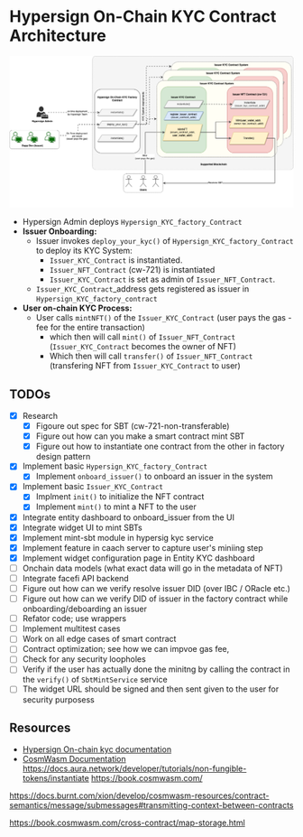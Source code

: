 # Hypersign On-Chain KYC Contract Architecture

![img](./docs/hypersign-kyc-cosm-wasm-contracts.png)

- Hypersign Admin deploys `Hypersign_KYC_factory_Contract`
- **Issuer Onboarding:**
    - Issuer invokes `deploy_your_kyc()` of `Hypersign_KYC_factory_Contract` to deploy its KYC System:
        - `Issuer_KYC_Contract` is instantiated.
        - `Issuer_NFT_Contract` (cw-721) is instantiated 
        - `Issuer_KYC_Contract` is set as admin of `Issuer_NFT_Contract`.
    - `Issuer_KYC_Contract`_address  gets registered as issuer in `Hypersign_KYC_factory_contract`
- **User on-chain KYC Process:**
    - User calls `mintNFT()` of the `Issuer_KYC_Contract` (user pays the gas - fee for the entire transaction)
        - which then will call `mint()` of `Issuer_NFT_Contract` (`Issuer_KYC_Contract` becomes the owner of NFT)
        - Which then will call `transfer()` of `Issuer_NFT_Contract` (transfering NFT from `Issuer_KYC_Contract` to user)


## TODOs

- [x] Research
    - [x] Figoure out spec for SBT (cw-721-non-transferable)
    - [x] Figure out how can you make a smart contract mint SBT
    - [x] Figure out how to instantiate one contract from the other in factory design pattern
- [x] Implement  basic `Hypersign_KYC_factory_Contract`
    - [x] Implement `onboard_issuer()` to onboard an issuer in the system 
- [x] Implement basic `Issuer_KYC_Contract`
    - [x] Implment `init()` to initialize the NFT contract
    - [x] Implement `mint()` to mint a NFT to the user
- [x] Integrate entity dashboard to onboard_issuer from the UI
- [x] Integrate widget UI to mint SBTs
- [x] Implement mint-sbt module in hypersig kyc service 
- [x] Implement feature in caach server to capture user's miniing step
- [x] Implement widget configuration page in Entity KYC dashboard
- [ ] Onchain data models (what exact data will go in the metadata of NFT)
- [ ] Integrate facefi API backend
- [ ] Figure out how can we verify resolve issuer DID (over IBC / ORacle etc.)
- [ ] Figure out how can we verify DID of issuer in the factory contract while onboarding/deboarding an issuer
- [ ] Refator code; use wrappers
- [ ] Implement multitest cases 
- [ ] Work on all edge cases of smart contract
- [ ] Contract optimization; see how we can impvoe gas fee, 
- [ ] Check for any security loopholes
- [ ] Verify if the user has actually done the minitng by calling the contract in the `verify()` of `SbtMintService` service
- [ ] The widget URL should be signed and then sent given to the user for security purposess

## Resources

- [Hypersign On-chain kyc documentation](https://docs.google.com/document/d/1Gso6w9mbkRlv6bvyQDnrhqZhmoD9WOhleY3p2LVIJOQ/edit#heading=h.1krz9xs6n001)
- [CosmWasm Documentation](https://docs.cosmwasm.com/docs/smart-contracts/state/cw-plus)
https://docs.aura.network/developer/tutorials/non-fungible-tokens/instantiate
https://book.cosmwasm.com/

https://docs.burnt.com/xion/develop/cosmwasm-resources/contract-semantics/message/submessages#transmitting-context-between-contracts

https://book.cosmwasm.com/cross-contract/map-storage.html


